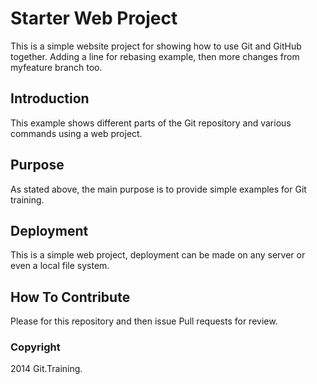 # Starter Web Project
This is a simple website project for showing how to use Git and GitHub together.  Adding a line for rebasing example, then more changes from myfeature branch too.
## Introduction
This example shows different parts of the Git repository and various commands using a web project.

## Purpose

As stated above, the main purpose is to provide simple examples for Git training.
## Deployment
This is a simple web project, deployment can be made on any server or even a local file system.
## How To Contribute

Please for this repository and then issue Pull requests for review.

### Copyright

2014 Git.Training.